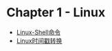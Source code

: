 # Chapter 1 - Linux

   * [Linux-Shell命令](chapter1_1-linux-commands.md)
   * [Linux时间戳转换](chapter1_2-linux-ts-to-time.md)
